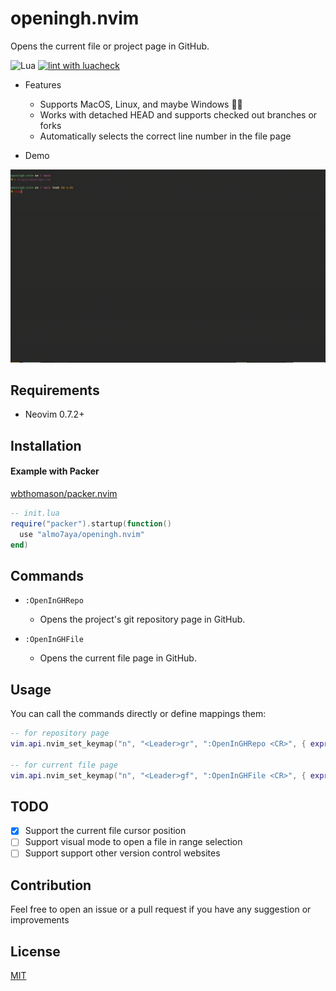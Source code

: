 # openingh.nvim
Opens the current file or project page in GitHub.

![Lua](https://img.shields.io/badge/Made%20with%20Lua-blueviolet.svg?style=for-the-badge&logo=lua) [![lint with luacheck](https://img.shields.io/github/workflow/status/gbprod/yanky.nvim/Integration?style=for-the-badge)](https://github.com/Almo7aya/openingh.nvim/actions/workflows/lint.yml)


  - Features
    - Supports MacOS, Linux, and maybe Windows 🤷‍♂️
    - Works with detached HEAD and supports checked out branches or forks
    - Automatically selects the correct line number in the file page 

  - Demo

![](./gifs/demo.gif)

## Requirements

  - Neovim 0.7.2+

## Installation

#### Example with Packer

[wbthomason/packer.nvim](https://github.com/wbthomason/packer.nvim)

```lua
-- init.lua
require("packer").startup(function()
  use "almo7aya/openingh.nvim"
end)
```

## Commands

- `:OpenInGHRepo`
  - Opens the project's git repository page in GitHub.

- `:OpenInGHFile`
  - Opens the current file page in GitHub.

## Usage

You can call the commands directly or define mappings them:

```lua
-- for repository page
vim.api.nvim_set_keymap("n", "<Leader>gr", ":OpenInGHRepo <CR>", { expr = true, noremap = true })

-- for current file page
vim.api.nvim_set_keymap("n", "<Leader>gf", ":OpenInGHFile <CR>", { expr = true, noremap = true })
```

## TODO

  - [x] Support the current file cursor position
  - [ ] Support visual mode to open a file in range selection 
  - [ ] Support support other version control websites 

## Contribution

Feel free to open an issue or a pull request if you have any suggestion or improvements 

## License

[MIT](./LICENSE)

